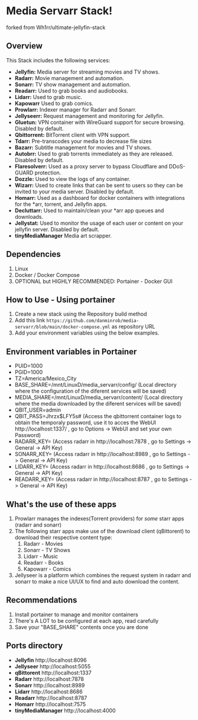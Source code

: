 # Media Servarr Stack!

forked from Wh1rr/ultimate-jellyfin-stack

## Overview

This Stack includes the following services:

- **Jellyfin:** Media server for streaming movies and TV shows.
- **Radarr:** Movie management and automation.
- **Sonarr:** TV show management and automation.
- **Readarr:** Used to grab books and audiobooks.
- **Lidarr:** Used to grab music.
- **Kapowarr** Used to grab comics.
- **Prowlarr:** Indexer manager for Radarr and Sonarr.
- **Jellyseerr:** Request management and monitoring for Jellyfin.
- **Gluetun:** VPN container with WireGuard support for secure browsing. Disabled by default.
- **Qbittorrent:** BitTorrent client with VPN support.
- **Tdarr:** Pre-transcodes your media to decrease file sizes
- **Bazarr:** Subtitle management for movies and TV shows.
- **Autobrr:** Used to grab torrents immediately as they are released. Disabled by default.
- **Flaresolverr:** Used as a proxy server to bypass Cloudflare and DDoS-GUARD protection.
- **Dozzle:** Used to view the logs of any container.
- **Wizarr:** Used to create links that can be sent to users so they can be invited to your media server. Disabled by default.
- **Homarr:** Used as a dashboard for docker containers with integrations for the *arr, torrent, and Jellyfin apps.
- **Decluttarr:** Used to maintain/clean your *arr app queues and downloads.
- **Jellystat:** Used to monitor the usage of each user or content on your jellyfin server. Disabled by default.
- **tinyMediaManager** Media art scrapper.

## Dependencies

1. Linux
2. Docker / Docker Compose
3. OPTIONAL but HIGHLY RECOMMENDED: Portainer - Docker GUI

## How to Use - Using portainer
1. Create a new stack using the Repository build method
2. Add this link `https://github.com/danminrob/media-servarr/blob/main/docker-compose.yml` as repository URL
3. Add your environment variables using the below examples.

## Environment variables in Portainer
- PUID=1000
- PGID=1000
- TZ=America/Mexico_City
- BASE_SHARE=/mnt/LinuxD/media_servarr/config/ (Local directory where the configuration of the diferent services will be saved)
- MEDIA_SHARE=/mnt/LinuxD/media_servarr/content/ (Local directory where the media downloaded by the diferent services will be saved)
- QBIT_USER=admin
- QBIT_PASS=Jhrzx$LFY5s# (Access the qbittorrent container logs to obtain the temporaly password, use it to acces the WebUI http://localhost:1337/ , go to Options -> WebUI and set your own Password)
- RADARR_KEY= (Access radarr in http://localhost:7878 , go to Settings -> General -> API Key)
- SONARR_KEY= (Access radarr in http://localhost:8989 , go to Settings -> General -> API Key)
- LIDARR_KEY= (Access radarr in http://localhost:8686 , go to Settings -> General -> API Key)
- READARR_KEY= (Access radarr in http://localhost:8787 , go to Settings -> General -> API Key)
  
## What's the use of these apps
1. Prowlarr manages the indexes(Torrent providers) for *some* starr apps (radarr and sonarr)
2. The following starr apps make use of the download client (qBittorent) to download their respective content type:
   1. Radarr - Movies
   2. Sonarr - TV Shows
   3. Lidarr - Music
   4. Readarr - Books
   5. Kapowarr - Comics
3. Jellyseer is a platform which combines the request system in radarr and sonarr to make a nice UI/UX to find and auto download the content.

## Recommendations

1. Install portainer to manage and monitor containers
2. There's A LOT to be configured at each app, read carefully
3. Save your "BASE_SHARE" contents once you are done

## Ports directory
- **Jellyfin** http://localhost:8096
- **Jellyseer** http://localhost:5055
- **qBittorent** http://localhost:1337
- **Radarr** http://localhost:7878
- **Sonarr** http://localhost:8989
- **Lidarr** http://localhost:8686
- **Readarr** http://localhost:8787
- **Homarr** http://localhost:7575
- **tinyMediaManager** http://localhost:4000
